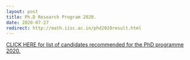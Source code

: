 ```yaml
---
layout: post
title: Ph.D Research Program 2020.
date: 2020-07-27
redirect: http://math.iisc.ac.in/phd2020result.html
---
```


[CLICK HERE for list of candidates recommended for the PhD programme 2020.](http://math.iisc.ac.in/phd2020result.html)
